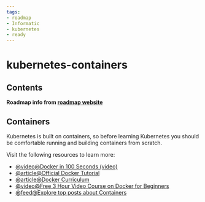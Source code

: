 ```yaml
---
tags:
- roadmap
- Informatic
- kubernetes
- ready
---
```


# kubernetes-containers

## Contents


__Roadmap info from [roadmap website](https://roadmap.sh/kubernetes/containers)__

## Containers


Kubernetes is built on containers, so before learning Kubernetes you should be comfortable running and building containers from scratch.


Visit the following resources to learn more:


* [@video@Docker in 100 Seconds (video)](https://www.youtube.com/watch?v=Gjnup-PuquQ)
* [@article@Official Docker Tutorial](https://www.docker.com/101-tutorial/)
* [@article@Docker Curriculum](https://docker-curriculum.com/)
* [@video@Free 3 Hour Video Course on Docker for Beginners](https://www.youtube.com/watch?v=3c-iBn73dDE)
* [@feed@Explore top posts about Containers](https://app.daily.dev/tags/containers?ref=roadmapsh)
